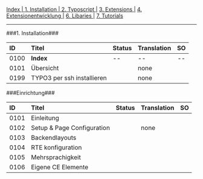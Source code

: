 [Index   | ](README.md)  [1. Installation   | ](1-installation.md)  [2. Typoscript   |](2-typoscript.md)   [3. Extensions  |](3-extensions.md)  [4. Extensionentwicklung  |](4-extensionentwicklung.md)  [6. Libaries  |](6-libaries.md)  [7. Tutorials](7-tutorials.md) 
***

###1. Installation###

| ID   | Titel                         | Status       | Translation | SO   |
| :--- | :---------------------------- | :----------- | :---------- | :--: |
| 0100 | **Index**                     | --           | --          | --   |
| 0101 | Übersicht                     |              | none        |      |
| 0199 | TYPO3 per ssh installieren    |              | none        |      |


###Einrichtung###

| ID   | Titel                         | Status       | Translation | SO   |
| :--- | :---------------------------- | :----------- | :---------- | :--: |
| 0101 | Einleitung                    |              |             |      |
| 0102 | Setup & Page Configuration    |              | none        |      |
| 0103 | Backendlayouts                |              |             |      |
| 0104 | RTE konfiguration             |              |             |      |
| 0105 | Mehrsprachigkeit              |              |             |      |
| 0106 |Eigene CE Elemente             |              |             |      |
